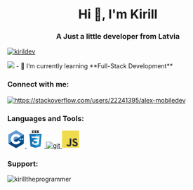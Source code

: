<h1 align="center">Hi 👋, I'm Kirill</h1>
<h3 align="center">A Just a little developer from Latvia</h3>

<p align="left"> <a href="https://github.com/ryo-ma/github-profile-trophy"><img src="https://github-profile-trophy.vercel.app/?username=kirildev" alt="kirildev" /></a> </p>
<img src="https://github-readme-stats.vercel.app/api/top-langs/?username=KirilDev&layout=compact" />
- 🌱 I’m currently learning **Full-Stack Development**

<h3 align="left">Connect with me:</h3>
<p align="left">
<a href="https://stackoverflow.com/users/22241395/alex-mobiledev" target="blank"><img align="center" src="https://raw.githubusercontent.com/rahuldkjain/github-profile-readme-generator/master/src/images/icons/Social/stack-overflow.svg" alt="https://stackoverflow.com/users/22241395/alex-mobiledev" height="30" width="40" /></a>
</p>

<h3 align="left">Languages and Tools:</h3>
<p align="left"> <a href="https://www.w3schools.com/cpp/" target="_blank" rel="noreferrer"> <img src="https://raw.githubusercontent.com/devicons/devicon/master/icons/cplusplus/cplusplus-original.svg" alt="cplusplus" width="40" height="40"/> </a> <a href="https://www.w3schools.com/css/" target="_blank" rel="noreferrer"> <img src="https://raw.githubusercontent.com/devicons/devicon/master/icons/css3/css3-original-wordmark.svg" alt="css3" width="40" height="40"/> </a> <a href="https://git-scm.com/" target="_blank" rel="noreferrer"> <img src="https://www.vectorlogo.zone/logos/git-scm/git-scm-icon.svg" alt="git" width="40" height="40"/> </a> <a href="https://developer.mozilla.org/en-US/docs/Web/JavaScript" target="_blank" rel="noreferrer"> <img src="https://raw.githubusercontent.com/devicons/devicon/master/icons/javascript/javascript-original.svg" alt="javascript" width="40" height="40"/> </a> </p>

<h3 align="left">Support:</h3>
<p><a href="https://www.buymeacoffee.com/kirilltheprogrammer"> <img align="left" src="https://cdn.buymeacoffee.com/buttons/v2/default-yellow.png" height="50" width="210" alt="kirilltheprogrammer" /></a></p><br><br>
